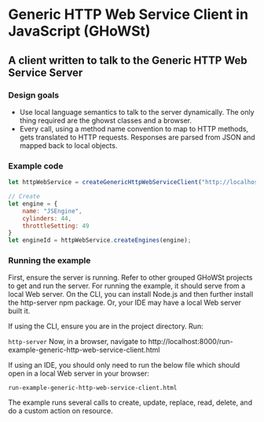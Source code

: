 # Generic HTTP Web Service Client in JavaScript (GHoWSt)

## A client written to talk to the Generic HTTP Web Service Server

### Design goals

- Use local language semantics to talk to the server dynamically. The only thing
  required are the ghowst classes and a browser.
- Every call, using a method name convention to map to HTTP methods, gets
  translated to HTTP requests. Responses are parsed from JSON and mapped back to
  local objects.

### Example code

```js
let httpWebService = createGenericHttpWebServiceClient("http://localhost:8081/generichttpws");

// Create
let engine = {
    name: "JSEngine",
    cylinders: 44,
    throttleSetting: 49
}
let engineId = httpWebService.createEngines(engine);
```

### Running the example

First, ensure the server is running. Refer to other grouped GHoWSt projects to
get and run the server. For running the example, it should serve from a local
Web server. On the CLI, you can install Node.js and then further install the
http-server npm package. Or, your IDE may have a local Web server built it.

If using the CLI, ensure you are in the project directory. Run:

`http-server`
Now, in a browser, navigate to http://localhost:8000/run-example-generic-http-web-service-client.html

If using an IDE, you should only need to run the below file which should open
in a local Web server in your browser:

`run-example-generic-http-web-service-client.html`

The example runs several calls to create, update, replace, read, delete, and do
a custom action on resource.